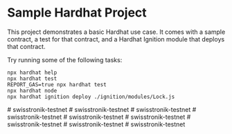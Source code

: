 # Sample Hardhat Project

This project demonstrates a basic Hardhat use case. It comes with a sample contract, a test for that contract, and a Hardhat Ignition module that deploys that contract.

Try running some of the following tasks:

```shell
npx hardhat help
npx hardhat test
REPORT_GAS=true npx hardhat test
npx hardhat node
npx hardhat ignition deploy ./ignition/modules/Lock.js
```
#   s w i s s t r o n i k - t e s t n e t  
 #   s w i s s t r o n i k - t e s t n e t  
 #   s w i s s t r o n i k - t e s t n e t  
 #   s w i s s t r o n i k - t e s t n e t  
 #   s w i s s t r o n i k - t e s t n e t  
 #   s w i s s t r o n i k - t e s t n e t  
 #   s w i s s t r o n i k - t e s t n e t  
 #   s w i s s t r o n i k - t e s t n e t  
 #   s w i s s t r o n i k - t e s t n e t  
 